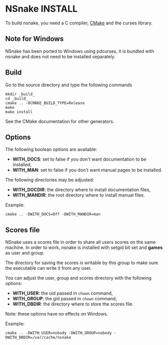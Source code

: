 NSnake INSTALL
==============

To build nsnake, you need a C compiler, [CMake][] and the curses library.

Note for Windows
----------------

NSnake has been ported to Windows using pdcurses, it is bundled with nsnake and does not need to be installed
separately.

Build
-----

Go to the source directory and type the following commands

    mkdir _build_
    cd _build_
    cmake .. -DCMAKE_BUILD_TYPE=Release
    make
    make install

See the CMake documentation for other generators.

Options
-------

The following boolean options are available:

  - **WITH_DOCS**: set to false if you don't want documentation to be installed,
  - **WITH_MAN**: set to false if you don't want manual pages to be installed.

The following directories may be adjusted:

  - **WITH_DOCDIR**: the directory where to install documentation files,
  - **WITH_MANDIR**: the root directory where to install manual files.

Example:

    cmake .. -DWITH_DOCS=Off -DWITH_MANDIR=man

Scores file
-----------

NSnake uses a scores file in order to share all users scores on the same machine. In order to work, nsnake is
installed with setgid bit set and **games** as user and group.

The directory for saving the scores is writable by this group to make sure the executable can write it from any user.

You can adjust the user, group and scores directory with the following options:

  - **WITH_USER**: the uid passed in `chown` command,
  - **WITH_GROUP**: the gid passed in `chown` command,
  - **WITH_DBDIR**: the directory where to store the scores file.

Note: these options have no effects on Windows.

Example:

    cmake .. -DWITH_USER=nobody -DWITH_GROUP=nobody -DWITH_DBDIR=/var/cache/nsnake

[CMake]: http://cmake.org

